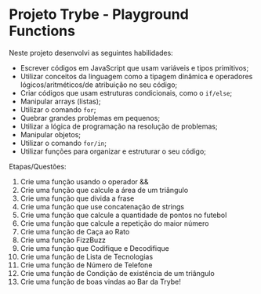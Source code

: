 # Projeto Trybe - Playground Functions

Neste projeto desenvolvi as seguintes habilidades:

- Escrever códigos em JavaScript que usam variáveis e tipos primitivos;
- Utilizar conceitos da linguagem como a tipagem dinâmica e operadores lógicos/aritméticos/de atribuição no seu código;
- Criar códigos que usam estruturas condicionais, como o `if/else`;
- Manipular arrays (listas);
- Utilizar o comando `for`;
- Quebrar grandes problemas em pequenos;
- Utilizar a lógica de programação na resolução de problemas;
- Manipular objetos;
- Utilizar o comando `for/in`;
- Utilizar funções para organizar e estruturar o seu código;

Etapas/Questões:

1. Crie uma função usando o operador &&
2. Crie uma função que calcule a área de um triângulo
3. Crie uma função que divida a frase
4. Crie uma função que use concatenação de strings
5. Crie uma função que calcule a quantidade de pontos no futebol
6. Crie uma função que calcule a repetição do maior número
7. Crie uma função de Caça ao Rato
8. Crie uma função FizzBuzz
9. Crie uma função que Codifique e Decodifique
10. Crie uma função de Lista de Tecnologias
11. Crie uma função de Número de Telefone
12. Crie uma função de Condição de existência de um triângulo
13. Crie uma função de boas vindas ao Bar da Trybe!
